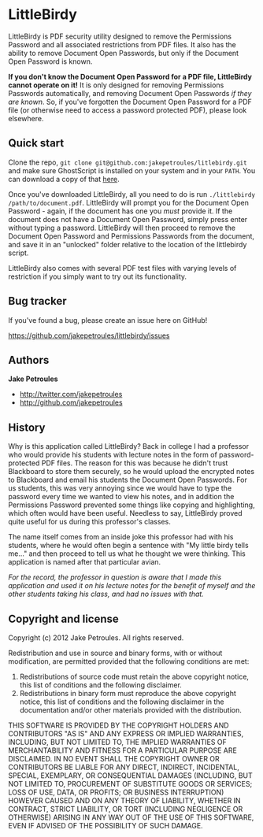 LittleBirdy
============

LittleBirdy is PDF security utility designed to remove the Permissions Password and all associated restrictions from PDF files. It also has the ability to remove Document Open Passwords, but only if the Document Open Password is known.

**If you don't know the Document Open Password for a PDF file, LittleBirdy cannot operate on it!** It is only designed for removing Permissions Passwords automatically, and removing Document Open Passwords *if they are known*. So, if you've forgotten the Document Open Password for a PDF file (or otherwise need to access a password protected PDF), please look elsewhere.



Quick start
-----------

Clone the repo, `git clone git@github.com:jakepetroules/litlebirdy.git` and make sure GhostScript is installed on your system and in your `PATH`. You can download a copy of that [here](http://www.ghostscript.com/download/gsdnld.html).

Once you've downloaded LittleBirdy, all you need to do is run `./littlebirdy /path/to/document.pdf`. LittleBirdy will prompt you for the Document Open Password - again, if the document has one you *must* provide it. If the document does not have a Document Open Password, simply press enter without typing a password. LittleBirdy will then proceed to remove the Document Open Password and Permissions Passwords from the document, and save it in an "unlocked" folder relative to the location of the littlebirdy script.

LittleBirdy also comes with several PDF test files with varying levels of restriction if you simply want to try out its functionality.



Bug tracker
-----------

If you've found a bug, please create an issue here on GitHub!

https://github.com/jakepetroules/littlebirdy/issues



Authors
-------

**Jake Petroules**

+ http://twitter.com/jakepetroules
+ http://github.com/jakepetroules



History
-------

Why is this application called LittleBirdy? Back in college I had a professor who would provide his students with lecture notes in the form of password-protected PDF files. The reason for this was because he didn't trust Blackboard to store them securely, so he would upload the encrypted notes to Blackboard and email his students the Document Open Passwords. For us students, this was very annoying since we would have to type the password every time we wanted to view his notes, and in addition the Permissions Password prevented some things like copying and highlighting, which often would have been useful. Needless to say, LittleBirdy proved quite useful for us during this professor's classes.

The name itself comes from an inside joke this professor had with his students, where he would often begin a sentence with "My little birdy tells me..." and then proceed to tell us what he thought we were thinking. This application is named after that particular avian.

*For the record, the professor in question is aware that I made this application and used it on his lecture notes for the benefit of myself and the other students taking his class, and had no issues with that.*



Copyright and license
---------------------

Copyright (c) 2012 Jake Petroules. All rights reserved.

Redistribution and use in source and binary forms, with or without
modification, are permitted provided that the following conditions are met:

1. Redistributions of source code must retain the above copyright notice, this
   list of conditions and the following disclaimer.
2. Redistributions in binary form must reproduce the above copyright notice,
   this list of conditions and the following disclaimer in the documentation
   and/or other materials provided with the distribution.

THIS SOFTWARE IS PROVIDED BY THE COPYRIGHT HOLDERS AND CONTRIBUTORS "AS IS" AND
ANY EXPRESS OR IMPLIED WARRANTIES, INCLUDING, BUT NOT LIMITED TO, THE IMPLIED
WARRANTIES OF MERCHANTABILITY AND FITNESS FOR A PARTICULAR PURPOSE ARE
DISCLAIMED. IN NO EVENT SHALL THE COPYRIGHT OWNER OR CONTRIBUTORS BE LIABLE FOR
ANY DIRECT, INDIRECT, INCIDENTAL, SPECIAL, EXEMPLARY, OR CONSEQUENTIAL DAMAGES
(INCLUDING, BUT NOT LIMITED TO, PROCUREMENT OF SUBSTITUTE GOODS OR SERVICES;
LOSS OF USE, DATA, OR PROFITS; OR BUSINESS INTERRUPTION) HOWEVER CAUSED AND
ON ANY THEORY OF LIABILITY, WHETHER IN CONTRACT, STRICT LIABILITY, OR TORT
(INCLUDING NEGLIGENCE OR OTHERWISE) ARISING IN ANY WAY OUT OF THE USE OF THIS
SOFTWARE, EVEN IF ADVISED OF THE POSSIBILITY OF SUCH DAMAGE.
